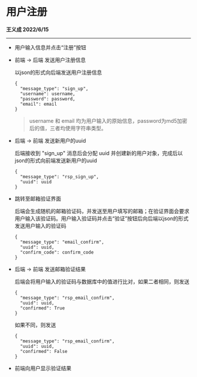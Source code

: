 # 用户注册

**王义成 2022/6/15**

---

* 用户输入信息并点击“注册”按钮

* 前端 -> 后端 发送用户注册信息

  以json的形式向后端发送用户注册信息

  ```
  {
    "message_type": "sign_up",
    "username": username,
    "password": password,
    "email": email
  }
  ```
  
  > username 和 email 均为用户输入的原始信息，password为md5加密后的值，三者均使用字符串类型。

* 后端 -> 前端 发送新用户的uuid
  
  后端接收到 "sign_up" 消息后会分配 uuid 并创建新的用户对象，完成后以json的形式向前端发送新用户的uuid
  ```
  {
    "message_type": "rsp_sign_up",
    "uuid": uuid
  }
  ```

* 跳转至邮箱验证界面

  后端会生成随机的邮箱验证码，并发送至用户填写的邮箱；在验证界面会要求用户输入该验证码。用户输入验证码并点击“验证”按钮后向后端以json的形式发送用户输入的验证码

  ```
  {
    "message_type": "email_confirm",
    "uuid": uuid,
    "confirm_code": confirm_code
  }
  ```

* 后端 -> 前端 发送邮箱验证结果

  后端会将用户输入的验证码与数据库中的值进行比对，如果二者相同，则发送
  
  ```
  {
    "message_type": "rsp_email_confirm",
    "uuid": uuid,
    "confirmed": True
  }
  ```

  如果不同，则发送

  ```
  {
    "message_type": "rsp_email_confirm",
    "uuid": uuid,
    "confirmed": False
  }
  ```
* 前端向用户显示验证结果
